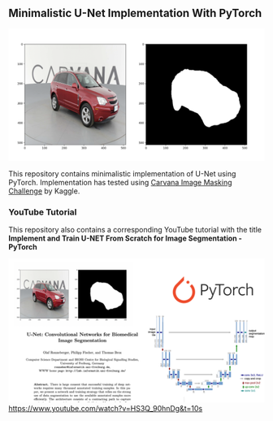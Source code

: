 ## Minimalistic U-Net Implementation With PyTorch

![Sample Result](./assets/single-img-ex.png)

This repository contains minimalistic implementation of U-Net using PyTorch. Implementation has tested using [Carvana Image Masking Challenge](https://www.kaggle.com/c/carvana-image-masking-challenge) by Kaggle.

### YouTube Tutorial
This repository also contains a corresponding YouTube tutorial with the title **Implement and Train U-NET From Scratch for Image Segmentation - PyTorch**

![Thumbnail](./assets/thumbnail.png)
https://www.youtube.com/watch?v=HS3Q_90hnDg&t=10s
